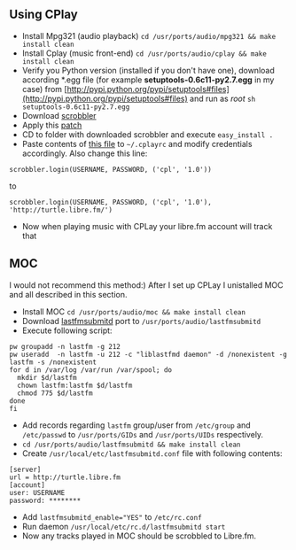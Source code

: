 ## Using CPlay

- Install Mpg321 (audio playback) `cd /usr/ports/audio/mpg321 && make install clean`
- Install Cplay (music front-end) `cd /usr/ports/audio/cplay && make install clean`
- Verify you Python version (installed if you don't have one), download according *.egg file (for example **setuptools-0.6c11-py2.7.egg** in my case) from [http://pypi.python.org/pypi/setuptools#files](http://pypi.python.org/pypi/setuptools#files) and run as *root* `sh setuptools-0.6c11-py2.7.egg`
- Download [scrobbler](http://sourceforge.net/projects/scrobbler/)
- Apply this [patch](http://sourceforge.net/tracker/?func=detail&aid=2789702&group_id=207796&atid=1003125)
- CD to folder with downloaded scrobbler and execute `easy_install .`
- Paste contents of [this file](https://github.com/SebastianZaha/cplay_scrobbler/blob/master/cplay_scrobbler.py) to `~/.cplayrc` and modify credentials accordingly. Also change this line:
```
scrobbler.login(USERNAME, PASSWORD, ('cpl', '1.0'))
```
to
```
scrobbler.login(USERNAME, PASSWORD, ('cpl', '1.0'), 'http://turtle.libre.fm/')
```
- Now when playing music with CPLay your libre.fm account will track that


## MOC

I would not recommend this method:) After I set up CPLay I unistalled MOC and all described in this section.

- Install MOC `cd /usr/ports/audio/moc && make install clean`
- Download [lastfmsubmitd](http://hg.dereckson.be/freebsd-ports/src/505be8423e97/audio/lastfmsubmitd?at=default) port to `/usr/ports/audio/lastfmsubmitd`
- Execute following script:
```
pw groupadd -n lastfm -g 212
pw useradd  -n lastfm -u 212 -c "liblastfmd daemon" -d /nonexistent -g lastfm -s /nonexistent
for d in /var/log /var/run /var/spool; do
  mkdir $d/lastfm
  chown lastfm:lastfm $d/lastfm
  chmod 775 $d/lastfm
done
fi
```
- Add records regarding `lastfm` group/user from `/etc/group` and `/etc/passwd` to `/usr/ports/GIDs` and `/usr/ports/UIDs` respectively.
- `cd /usr/ports/audio/lastfmsubmitd && make install clean`
- Create `/usr/local/etc/lastfmsubmitd.conf` file with following contents:
```
[server]
url = http://turtle.libre.fm
[account]
user: USERNAME
password: ********
```

- Add `lastfmsubmitd_enable="YES"` to `/etc/rc.conf`
- Run daemon `/usr/local/etc/rc.d/lastfmsubmitd start`
- Now any tracks played in MOC should be scrobbled to Libre.fm.
